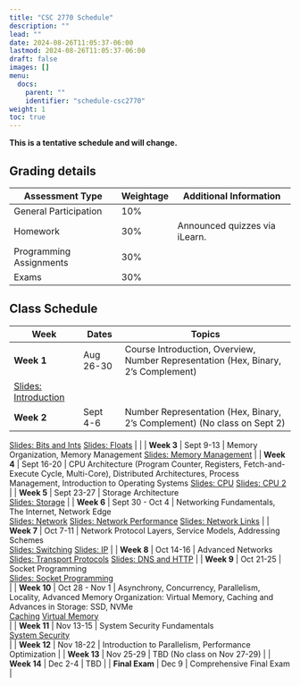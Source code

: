 ```yaml
---
title: "CSC 2770 Schedule"
description: ""
lead: ""
date: 2024-08-26T11:05:37-06:00
lastmod: 2024-08-26T11:05:37-06:00
draft: false
images: []
menu:
  docs:
    parent: ""
    identifier: "schedule-csc2770"
weight: 1
toc: true
---
```


**This is a tentative schedule and will change.**

**Grading details**
-
| Assessment Type           | Weightage    | Additional Information              |
|---------------------------|--------------|------------------------------------|
| General Participation     | 10%           |                                    |
| Homework                  | 30%          | Announced quizzes via iLearn.      |
| Programming Assignments               | 30%          | |
| Exams       | 30%          |  |

**Class Schedule**
-----------------------------------------


| **Week**     | **Dates**       | **Topics**                                                                                                              |
|--------------|-----------------|-------------------------------------------------------------------------------------------------------------------------|
| **Week 1**   | Aug 26-30       | Course Introduction, Overview, Number Representation (Hex, Binary, 2’s Complement)
[Slides: Introduction](https://tntech-ngin.github.io/F24-CSC2770/lectures_source/lectures/modified/01-overview-of-course.pdf)                                   |
| **Week 2**   | Sept 4-6        | Number Representation (Hex, Binary, 2’s Complement) (No class on Sept 2)
[Slides: Bits and Ints](https://tntech-ngin.github.io/F24-CSC2770/lectures_source/lectures/modified/02-03-bits-ints.pdf) 
[Slides: Floats](https://tntech-ngin.github.io/F24-CSC2770/lectures_source/lectures/modified/03-ints-floats.pdf)                                |                                                 |
| **Week 3**   | Sept 9-13       | Memory Organization, Memory Management 
[Slides: Memory Management](https://tntech-ngin.github.io/F24-CSC2770/lectures_source/lectures/modified/04-memory-hierarchy.pdf)
|
| **Week 4**   | Sept 16-20      | CPU Architecture (Program Counter, Registers, Fetch-and-Execute Cycle, Multi-Core), Distributed Architectures, Process Management, Introduction to Operating Systems 
[Slides: CPU](https://tntech-ngin.github.io/F24-CSC2770/lectures_source/lectures/modified/05-machine-basics.pdf)
[Slides: CPU 2](https://tntech-ngin.github.io/F24-CSC2770/lectures_source/lectures/modified/07-machine-procedures.pdf)
|
| **Week 5**   | Sept 23-27      | Storage Architecture                                                                                                   
[Slides: Storage](https://tntech-ngin.github.io/F24-CSC2770/lectures_source/lectures/modified/08-storage.pdf)
|
| **Week 6**   | Sept 30 - Oct 4 | Networking Fundamentals, The Internet, Network Edge                                                                    
[Slides: Network](https://tntech-ngin.github.io/F24-CSC2770/lectures_source/lectures/modified/09-network-basics.pdf)
[Slides: Network Performance](https://tntech-ngin.github.io/F24-CSC2770/lectures_source/lectures/modified/10-network-performance.pdf)
[Slides: Network Links](https://tntech-ngin.github.io/F24-CSC2770/lectures_source/lectures/modified/10-network-links.pdf)
|
| **Week 7**   | Oct 7-11        | Network Protocol Layers, Service Models, Addressing Schemes                   
[Slides: Switching](https://tntech-ngin.github.io/F24-CSC2770/lectures_source/lectures/modified/switching.pdf)
[Slides: IP](https://tntech-ngin.github.io/F24-CSC2770/lectures_source/lectures/modified/ip.pdf)
|
| **Week 8**   | Oct 14-16       |    Advanced Networks               
[Slides: Transport Protocols](https://tntech-ngin.github.io/F24-CSC2770/lectures_source/lectures/modified/network-transport-layer.pdf)
[Slides: DNS and HTTP](https://tntech-ngin.github.io/F24-CSC2770/lectures_source/lectures/modified/networked-applications.pdf)
|
| **Week 9**   | Oct 21-25       | Socket Programming   
[Slides: Socket Programming](https://tntech-ngin.github.io/F24-CSC2770/lectures_source/lectures/modified/12-network-programming.pdf)                                                          
                                                                        |
| **Week 10**  | Oct 28 - Nov 1  | Asynchrony, Concurrency, Parallelism, Locality, Advanced Memory Organization: Virtual Memory, Caching and Advances in Storage: SSD, NVMe    
[Caching](https://tntech-ngin.github.io/F24-CSC2770/lectures_source/lectures/modified/12-cache-memories.pptx) 
[Virtual Memory](https://tntech-ngin.github.io/F24-CSC2770/lectures_source/lectures/modified/13-vm-concepts.pdf)                                                          
                                                                                      |
| **Week 11**  | Nov 13-15       |    System Security Fundamentals               
[System Security](https://tntech-ngin.github.io/F24-CSC2770/lectures_source/lectures/modified/18-system-security.pdf)     
|
| **Week 12**  | Nov 18-22       | Introduction to Parallelism, Performance Optimization                                                                    |
| **Week 13**  | Nov 25-29       | TBD (No class on Nov 27-29)                                                                                             |
| **Week 14**  | Dec 2-4         | TBD                                                                                                                     |
| **Final Exam** | Dec 9         | Comprehensive Final Exam                                                                                                |

